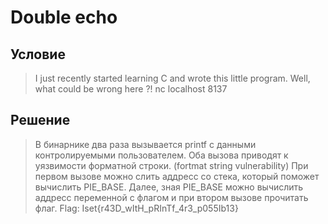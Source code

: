 # Double echo

## Условие

> I just recently started learning C and wrote this little program. Well, what could be wrong here ?!
> nc localhost 8137

## Решение

> В бинарнике два раза вызывается printf с данными контролируемыми пользователем.
> Оба вызова приводят к уязвимости форматной строки. (fortmat string vulnerability)
> При первом вызове можно слить аддресс со стека, который поможет вычислить PIE_BASE.
> Далее, зная PIE_BASE можно вычислить аддресс переменной с флагом и при втором вызове прочитать флаг.
> Flag: Iset{r43D_wItH_pRInTf_4r3_p055Ib13}

